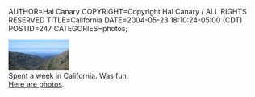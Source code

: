 AUTHOR=Hal Canary
COPYRIGHT=Copyright Hal Canary / ALL RIGHTS RESERVED
TITLE=California
DATE=2004-05-23 18:10:24-05:00 (CDT)
POSTID=247
CATEGORIES=photos;

[![[Thumb]](/photos/thumb/2004-05-17-img_1353.jpg)](/photos/2004-05-17-img_1353.jpg)  
Spent a week in California. Was fun.  
[Here are photos](/p/photo-2004-05/).
